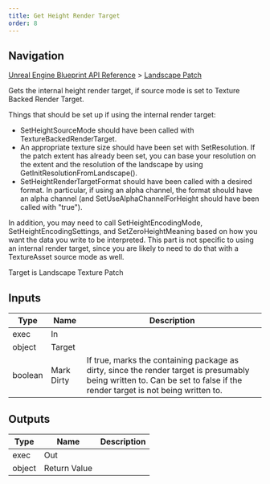 ```yaml
---
title: Get Height Render Target
order: 8
---
```

## Navigation

[Unreal Engine Blueprint API Reference](https://dev.epicgames.com/documentation/en-us/unreal-engine/BlueprintAPI) > [Landscape Patch](https://dev.epicgames.com/documentation/en-us/unreal-engine/BlueprintAPI/LandscapePatch)

Gets the internal height render target, if source mode is set to Texture Backed Render Target.

Things that should be set up if using the internal render target:

- SetHeightSourceMode should have been called with TextureBackedRenderTarget.
- An appropriate texture size should have been set with SetResolution. If the patch extent has already
  been set, you can base your resolution on the extent and the resolution of the landscape by using
  GetInitResolutionFromLandscape().
- SetHeightRenderTargetFormat should have been called with a desired format. In particular, if using
  an alpha channel, the format should have an alpha channel (and SetUseAlphaChannelForHeight should have
  been called with "true").

In addition, you may need to call SetHeightEncodingMode, SetHeightEncodingSettings, and SetZeroHeightMeaning
based on how you want the data you write to be interpreted. This part is not specific to using an internal render
target, since you are likely to need to do that with a TextureAsset source mode as well.

Target is Landscape Texture Patch

## Inputs

| Type | Name | Description |
| --- | --- | --- |
| exec | In |  |
| object | Target |  |
| boolean | Mark Dirty | If true, marks the containing package as dirty, since the render target is presumably being written to. Can be set to false if the render target is not being written to. |

## Outputs

| Type | Name | Description |
| --- | --- | --- |
| exec | Out |  |
| object | Return Value |  |

